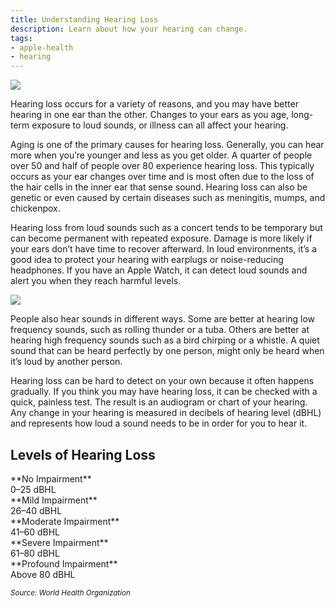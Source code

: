 ```yaml
---
title: Understanding Hearing Loss
description: Learn about how your hearing can change.
tags:
- apple-health
- hearing
---
```


![ ](/images/audiogram_hero_image.webp)

Hearing loss occurs for a variety of reasons, and you may have better hearing in one ear than the other. Changes to your ears as you age, long-term exposure to loud sounds, or illness can all affect your hearing.

Aging is one of the primary causes for hearing loss. Generally, you can hear more when you’re younger and less as you get older. A quarter of people over 50 and half of people over 80 experience hearing loss. This typically occurs as your ear changes over time and is most often due to the loss of the hair cells in the inner ear that sense sound. Hearing loss can also be genetic or even caused by certain diseases such as meningitis, mumps, and chickenpox.

Hearing loss from loud sounds such as a concert tends to be temporary but can become permanent with repeated exposure. Damage is more likely if your ears don’t have time to recover afterward. In loud environments, it’s a good idea to protect your hearing with earplugs or noise-reducing headphones. If you have an Apple Watch, it can detect loud sounds and alert you when they reach harmful levels.

![ ](/images/audiogram_inline_image@2x.jpg)

People also hear sounds in different ways. Some are better at hearing low frequency sounds, such as rolling thunder or a tuba. Others are better at hearing high frequency sounds such as a bird chirping or a whistle. A quiet sound that can be heard perfectly  by one person, might only be heard when it’s loud by another person.

Hearing loss can be hard to detect on your own because it often happens gradually. If you think you may have hearing loss, it can be checked with a quick, painless test. The result is an audiogram or chart of your hearing. Any change in your hearing is measured in decibels of hearing level (dBHL) and represents how loud a sound needs to be in order for you to hear it.

## Levels of Hearing Loss

<div className="d-flex">
  <div className="py-2">**No Impairment**</div>
  <div className="ms-auto py-2">0–25 dBHL</div>
</div>
<div className="progress rounded-2" role="progressbar" aria-label="Basic example" aria-valuemin="0" aria-valuemax="100" style={{height: "10px"}}>
  <div className="progress-bar rounded-2 bg-success" style={{width: "25%"}}></div>
</div>

<div className="d-flex">
  <div className="py-2">**Mild Impairment**</div>
  <div className="ms-auto py-2">26–40 dBHL</div>
</div>
<div className="progress-stacked" style={{height: "10px"}}>
  <div className="progress rounded-2" role="progressbar" aria-valuemin="0" aria-valuemax="100" style={{width: "25%", height: "10px"}}>
    <div className="progress-bar" style={{backgroundColor: "var(--bs-progress-bg)"}}></div>
  </div>
  <div className="progress" role="progressbar" aria-valuemin="0" aria-valuemax="100" style={{width: "15%", height: "10px"}}>
    <div className="progress-bar bg-warning rounded-2"></div>
  </div>
</div>

<div className="d-flex">
  <div className="py-2">**Moderate Impairment**</div>
  <div className="ms-auto py-2">41–60 dBHL</div>
</div>
<div className="progress-stacked" style={{height: "10px"}}>
  <div className="progress rounded-2" role="progressbar" aria-valuemin="0" aria-valuemax="100" style={{width: "40%", height: "10px"}}>
    <div className="progress-bar" style={{backgroundColor: "var(--bs-progress-bg)"}}></div>
  </div>
  <div className="progress" role="progressbar" aria-valuemin="0" aria-valuemax="100" style={{width: "20%", height: "10px"}}>
    <div className="progress-bar bg-warning rounded-2"></div>
  </div>
</div>

<div className="d-flex">
  <div className="py-2">**Severe Impairment**</div>
  <div className="ms-auto py-2">61–80 dBHL</div>
</div>
<div className="progress-stacked" style={{height: "10px"}}>
  <div className="progress rounded-2" role="progressbar" aria-valuemin="0" aria-valuemax="100" style={{width: "60%", height: "10px"}}>
    <div className="progress-bar" style={{backgroundColor: "var(--bs-progress-bg)"}}></div>
  </div>
  <div className="progress" role="progressbar" aria-valuemin="0" aria-valuemax="100" style={{width: "20%", height: "10px"}}>
    <div className="progress-bar bg-danger rounded-2"></div>
  </div>
</div>

<div className="d-flex">
  <div className="py-2">**Profound Impairment**</div>
  <div className="ms-auto py-2">Above 80 dBHL</div>
</div>
<div className="progress-stacked mb-2" style={{height: "10px"}}>
  <div className="progress rounded-2" role="progressbar" aria-valuemin="0" aria-valuemax="100" style={{width: "80%", height: "10px"}}>
    <div className="progress-bar" style={{backgroundColor: "var(--bs-progress-bg)"}}></div>
  </div>
  <div className="progress" role="progressbar" aria-valuemin="0" aria-valuemax="100" style={{width: "20%", height: "10px"}}>
    <div className="progress-bar bg-danger rounded-2"></div>
  </div>
</div>

<small>*Source: World Health Organization*</small>
